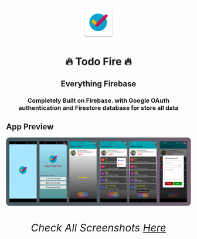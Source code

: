 <p align="center">
  <img src= "https://github.com/bharathnaik2k/Todo-Fire/blob/master/android/app/src/main/res/mipmap-xhdpi/ic_launcher.png"/>
</p>

<p align="center">
    <h1 align="center">🔥 Todo Fire 🔥</h1>
    <h2 align="center">Everything Firebase</h2>
    <h3 align="center">Completely Built on Firebase. with Google OAuth authentication and Firestore database for store all data</h3>
</p>

## App Preview
<img src="https://github.com/bharathnaik2k/Todo-Fire/blob/master/preview.png"/>

<h1 align="center" style="border-bottom: none">
    <b>

###### Check All Screenshots [Here](https://github.com/bharathnaik2k/Todo-Fire/tree/master/screenshots) 

</h1>

